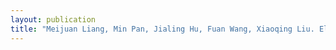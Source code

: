 ```yaml
---
layout: publication
title: "Meijuan Liang, Min Pan, Jialing Hu, Fuan Wang, Xiaoqing Liu. Electrochemical Biosensor for MicroRNA Detection Based on Cascade Hybridization Chain Reaction. ChemEletroChem 2018, 5, DOI: 10.1002/celc.201800255 (VIP论文)"
---
```


